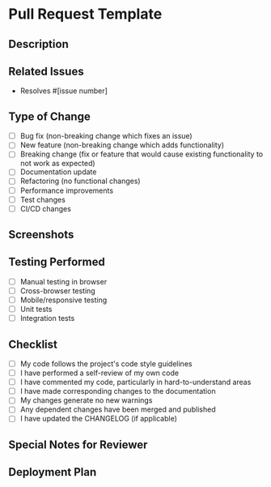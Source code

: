 # Pull Request Template

## Description
<!-- Provide a brief summary of the changes in this PR -->

## Related Issues
<!-- Link to any related issues that this PR addresses -->
- Resolves #[issue number]

## Type of Change
<!-- Check the relevant option(s) below -->
- [ ] Bug fix (non-breaking change which fixes an issue)
- [ ] New feature (non-breaking change which adds functionality)
- [ ] Breaking change (fix or feature that would cause existing functionality to not work as expected)
- [ ] Documentation update
- [ ] Refactoring (no functional changes)
- [ ] Performance improvements
- [ ] Test changes
- [ ] CI/CD changes

## Screenshots
<!-- If applicable, add screenshots to help explain your changes -->

## Testing Performed
<!-- Describe the testing you have performed -->
- [ ] Manual testing in browser
- [ ] Cross-browser testing
- [ ] Mobile/responsive testing
- [ ] Unit tests
- [ ] Integration tests

## Checklist
<!-- Check the relevant option(s) below -->
- [ ] My code follows the project's code style guidelines
- [ ] I have performed a self-review of my own code
- [ ] I have commented my code, particularly in hard-to-understand areas
- [ ] I have made corresponding changes to the documentation
- [ ] My changes generate no new warnings
- [ ] Any dependent changes have been merged and published
- [ ] I have updated the CHANGELOG (if applicable)

## Special Notes for Reviewer
<!-- Any specific things the reviewer should pay attention to? -->

## Deployment Plan
<!-- If applicable, describe any special deployment considerations -->